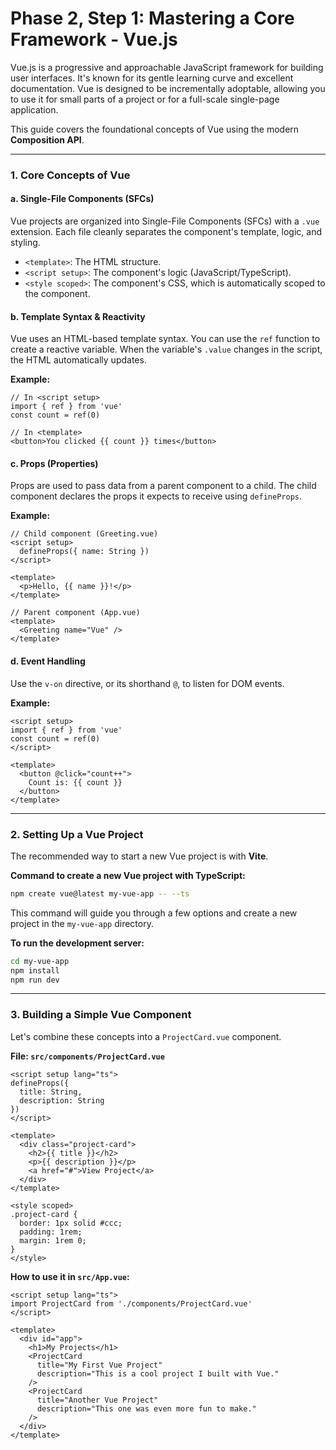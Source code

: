 # Phase 2, Step 1: Mastering a Core Framework - Vue.js

Vue.js is a progressive and approachable JavaScript framework for building user interfaces. It's known for its gentle learning curve and excellent documentation. Vue is designed to be incrementally adoptable, allowing you to use it for small parts of a project or for a full-scale single-page application.

This guide covers the foundational concepts of Vue using the modern **Composition API**.

---

### 1. Core Concepts of Vue

#### a. Single-File Components (SFCs)

Vue projects are organized into Single-File Components (SFCs) with a `.vue` extension. Each file cleanly separates the component's template, logic, and styling.

*   `<template>`: The HTML structure.
*   `<script setup>`: The component's logic (JavaScript/TypeScript).
*   `<style scoped>`: The component's CSS, which is automatically scoped to the component.

#### b. Template Syntax & Reactivity

Vue uses an HTML-based template syntax. You can use the `ref` function to create a reactive variable. When the variable's `.value` changes in the script, the HTML automatically updates.

**Example:**

```vue
// In <script setup>
import { ref } from 'vue'
const count = ref(0)

// In <template>
<button>You clicked {{ count }} times</button>
```

#### c. Props (Properties)

Props are used to pass data from a parent component to a child. The child component declares the props it expects to receive using `defineProps`.

**Example:**

```vue
// Child component (Greeting.vue)
<script setup>
  defineProps({ name: String })
</script>

<template>
  <p>Hello, {{ name }}!</p>
</template>

// Parent component (App.vue)
<template>
  <Greeting name="Vue" />
</template>
```

#### d. Event Handling

Use the `v-on` directive, or its shorthand `@`, to listen for DOM events.

**Example:**

```vue
<script setup>
import { ref } from 'vue'
const count = ref(0)
</script>

<template>
  <button @click="count++">
    Count is: {{ count }}
  </button>
</template>
```

---

### 2. Setting Up a Vue Project

The recommended way to start a new Vue project is with **Vite**.

**Command to create a new Vue project with TypeScript:**

```bash
npm create vue@latest my-vue-app -- --ts
```

This command will guide you through a few options and create a new project in the `my-vue-app` directory.

**To run the development server:**

```bash
cd my-vue-app
npm install
npm run dev
```

---

### 3. Building a Simple Vue Component

Let's combine these concepts into a `ProjectCard.vue` component.

**File: `src/components/ProjectCard.vue`**

```vue
<script setup lang="ts">
defineProps({
  title: String,
  description: String
})
</script>

<template>
  <div class="project-card">
    <h2>{{ title }}</h2>
    <p>{{ description }}</p>
    <a href="#">View Project</a>
  </div>
</template>

<style scoped>
.project-card {
  border: 1px solid #ccc;
  padding: 1rem;
  margin: 1rem 0;
}
</style>
```

**How to use it in `src/App.vue`:**

```vue
<script setup lang="ts">
import ProjectCard from './components/ProjectCard.vue'
</script>

<template>
  <div id="app">
    <h1>My Projects</h1>
    <ProjectCard 
      title="My First Vue Project"
      description="This is a cool project I built with Vue."
    />
    <ProjectCard 
      title="Another Vue Project"
      description="This one was even more fun to make."
    />
  </div>
</template>
```
